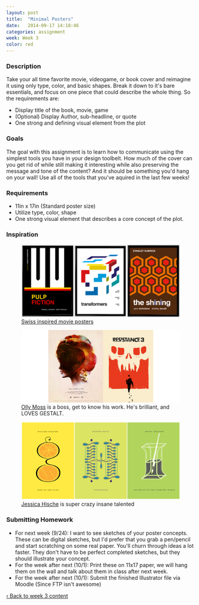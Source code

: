 ```yaml
---
layout: post
title:  "Minimal Posters"
date:   2014-09-17 14:18:46
categories: assignment
week: Week 3
color: red
---
```


### Description
Take your all time favorite movie, videogame, or book cover and reimagine it using only type, color, and basic shapes. Break it down to it's bare essentials, and focus on one piece that could describe the whole thing. So the requirements are:
- Display title of the book, movie, game
- (Optional) Display Author, sub-headline, or quote
- One strong and defining visual element from the plot

### Goals
The goal with this assignment is to learn how to communicate using the simplest tools you have in your design toolbelt. How much of the cover can you get rid of while still making it interesting while also preserving the message and tone of the content? And it should be something you'd hang on your wall! Use all of the tools that you've aquired in the last few weeks!

### Requirements
- 11in x 17in (Standard poster size)
- Utilize type, color, shape
- One strong visual element that describes a core concept of the plot.

### Inspiration

<figure>
  <img src="/images/week3/example-movie.png" alt="" />
  <figcaption><a href="http://www.creativebloq.com/posters/swiss-style-41411292">Swiss inspired movie posters</a></figcaption>
</figure>

<figure>
  <img src="/images/week3/example-game.png" alt="" />
  <figcaption><a href="http://ollymoss.com/">Olly Moss</a> is a boss, get to know his work. He's brilliant, and LOVES GESTALT.</figcaption>
</figure>

<figure>
  <img src="/images/week3/example-book.png" alt="" />
  <figcaption><a href="http://jessicahische.is/readingatonofbooks">Jessica Hische</a> is super crazy insane talented</figcaption>
</figure>

### Submitting Homework
- For next week (9/24): I want to see sketches of your poster concepts. These can be digital sketches, but I'd prefer that you grab a pen/pencil and start scratching on some real paper. You'll churn through ideas a lot faster. They don't have to be perfect completed sketches, but they should illustrate your concept.
- For the week after next (10/1): Print these on 11x17 paper, we will hang them on the wall and talk about them in class after next week.
- For the week after next (10/1): Submit the finished Illustrator file via Moodle (Since FTP isn't awesome)

<a href="/week/week-03/"> ‹ Back to week 3 content</a>
